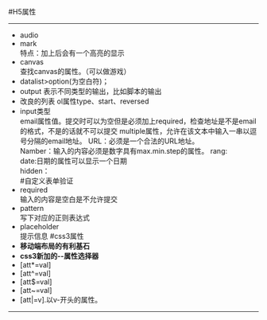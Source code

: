 #H5属性

----------

* audio  
* mark  
	特点：加上后会有一个高亮的显示
* canvas  
  查找canvas的属性。（可以做游戏）
* datalist>option(为空白符)；
* output 表示不同类型的输出，比如脚本的输出  
* 改良的列表
	ol属性type、start、reversed  
* input类型  
 	email属性值。提交时可以为空但是必须加上required，检查地址是不是email的格式，不是的话就不可以提交
 	multiple属性，允许在该文本中输入一串以逗号分隔的email地址。
	URL：必须是一个合法的URL地址。  
    Namber：输入的内容必须是数字具有max.min.step的属性。
	rang:  
	date:日期的属性可以显示一个日期  
	hidden：  
#自定义表单验证
* required  
	输入的内容是空白是不允许提交	
* pattern  
	写下对应的正则表达式
* placeholder  
	提示信息
#css3属性
* **移动端布局的有利基石**
* **css3新加的--属性选择器**
* [att*=val]
* [att^=val]
* [att$=val]
* [att~=val]
* [att|=v].以v-开头的属性。

----------
	